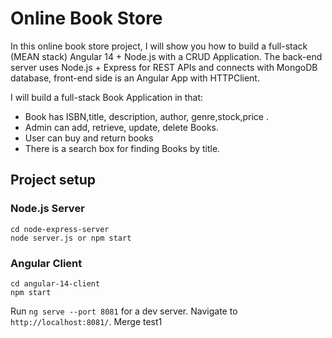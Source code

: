 # Online Book Store

In this online book store project, I will show you how to build a full-stack (MEAN stack) Angular 14 + Node.js with a CRUD Application. The back-end server uses Node.js + Express for REST APIs and connects with MongoDB database, front-end side is an Angular App with HTTPClient.

I will build a full-stack Book Application in that:

- Book has ISBN,title, description, author, genre,stock,price .
- Admin can add, retrieve, update, delete Books.
- User can buy and return books
- There is a search box for finding Books by title.



## Project setup

### Node.js Server
```
cd node-express-server
node server.js or npm start
```

### Angular Client
```
cd angular-14-client
npm start
```
Run `ng serve --port 8081` for a dev server. Navigate to `http://localhost:8081/`.
Merge test1